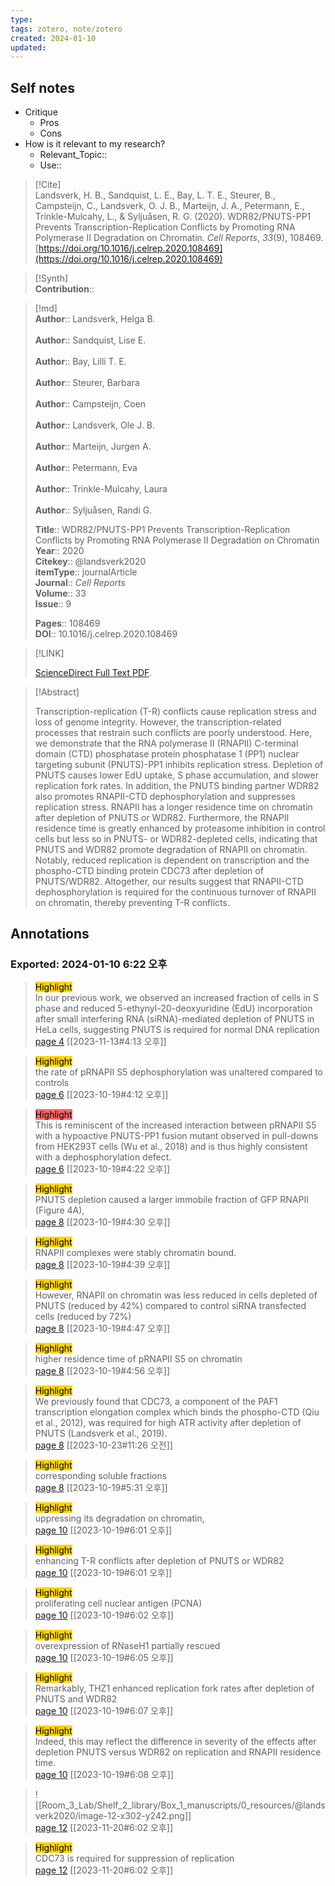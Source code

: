 ```yaml
---
type:
tags: zotero, note/zotero
created: 2024-01-10
updated:
---
```

## Self notes
- Critique
	- Pros
	- Cons
- How is it relevant to my research?
	- Relevant_Topic::
	- Use::


> [!Cite]  
> Landsverk, H. B., Sandquist, L. E., Bay, L. T. E., Steurer, B., Campsteijn, C., Landsverk, O. J. B., Marteijn, J. A., Petermann, E., Trinkle-Mulcahy, L., & Syljuåsen, R. G. (2020). WDR82/PNUTS-PP1 Prevents Transcription-Replication Conflicts by Promoting RNA Polymerase II Degradation on Chromatin. _Cell Reports_, _33_(9), 108469. [https://doi.org/10.1016/j.celrep.2020.108469](https://doi.org/10.1016/j.celrep.2020.108469)

>[!Synth]  
>**Contribution**::

>[!md]  
> **Author**:: Landsverk, Helga B.<br>  
> **Author**:: Sandquist, Lise E.<br>  
> **Author**:: Bay, Lilli T. E.<br>  
> **Author**:: Steurer, Barbara<br>  
> **Author**:: Campsteijn, Coen<br>  
> **Author**:: Landsverk, Ole J. B.<br>  
> **Author**:: Marteijn, Jurgen A.<br>  
> **Author**:: Petermann, Eva<br>  
> **Author**:: Trinkle-Mulcahy, Laura<br>  
> **Author**:: Syljuåsen, Randi G.<br>  
>  
> **Title**:: WDR82/PNUTS-PP1 Prevents Transcription-Replication Conflicts by Promoting RNA Polymerase II Degradation on Chromatin  
> **Year**:: 2020  
> **Citekey**:: @landsverk2020  
>**itemType**:: journalArticle  
>**Journal**:: *Cell Reports*  
>**Volume**:: 33  
>**Issue**:: 9  
>  
>  
>  
> **Pages**:: 108469  
>**DOI**:: 10.1016/j.celrep.2020.108469  
>

> [!LINK]  
>  
> [ScienceDirect Full Text PDF](file://C:\Users\kill9\Zotero\storage\E8JGCFNR\Landsverk%20등%20-%202020%20-%20WDR82PNUTS-PP1%20Prevents%20Transcription-Replication.pdf).

> [!Abstract]  
>  
> Transcription-replication (T-R) conflicts cause replication stress and loss of genome integrity. However, the transcription-related processes that restrain such conflicts are poorly understood. Here, we demonstrate that the RNA polymerase II (RNAPII) C-terminal domain (CTD) phosphatase protein phosphatase 1 (PP1) nuclear targeting subunit (PNUTS)-PP1 inhibits replication stress. Depletion of PNUTS causes lower EdU uptake, S phase accumulation, and slower replication fork rates. In addition, the PNUTS binding partner WDR82 also promotes RNAPII-CTD dephosphorylation and suppresses replication stress. RNAPII has a longer residence time on chromatin after depletion of PNUTS or WDR82. Furthermore, the RNAPII residence time is greatly enhanced by proteasome inhibition in control cells but less so in PNUTS- or WDR82-depleted cells, indicating that PNUTS and WDR82 promote degradation of RNAPII on chromatin. Notably, reduced replication is dependent on transcription and the phospho-CTD binding protein CDC73 after depletion of PNUTS/WDR82. Altogether, our results suggest that RNAPII-CTD dephosphorylation is required for the continuous turnover of RNAPII on chromatin, thereby preventing T-R conflicts.  
>



## Annotations  
### Exported: 2024-01-10 6:22 오후

> <mark style="background-color: #ffd400">Highlight</mark>  
> In our previous work, we observed an increased fraction of cells in S phase and reduced 5-ethynyl-20-deoxyuridine (EdU) incorporation after small interfering RNA (siRNA)-mediated depletion of PNUTS in HeLa cells, suggesting PNUTS is required for normal DNA replication  
> [page 4](file://C:\Users\kill9\Zotero\storage\E8JGCFNR\Landsverk%20등%20-%202020%20-%20WDR82PNUTS-PP1%20Prevents%20Transcription-Replication.pdf) [[2023-11-13#4:13 오후]]

> <mark style="background-color: #ffd400">Highlight</mark>  
> the rate of pRNAPII S5 dephosphorylation was unaltered compared to controls  
> [page 6](file://C:\Users\kill9\Zotero\storage\E8JGCFNR\Landsverk%20등%20-%202020%20-%20WDR82PNUTS-PP1%20Prevents%20Transcription-Replication.pdf) [[2023-10-19#4:12 오후]]

> <mark style="background-color: #ff6666">Highlight</mark>  
> This is reminiscent of the increased interaction between pRNAPII S5 with a hypoactive PNUTS-PP1 fusion mutant observed in pull-downs from HEK293T cells (Wu et al., 2018) and is thus highly consistent with a dephosphorylation defect.  
> [page 6](file://C:\Users\kill9\Zotero\storage\E8JGCFNR\Landsverk%20등%20-%202020%20-%20WDR82PNUTS-PP1%20Prevents%20Transcription-Replication.pdf) [[2023-10-19#4:22 오후]]

> <mark style="background-color: #ffd400">Highlight</mark>  
> PNUTS depletion caused a larger immobile fraction of GFP RNAPII (Figure 4A),  
> [page 8](file://C:\Users\kill9\Zotero\storage\E8JGCFNR\Landsverk%20등%20-%202020%20-%20WDR82PNUTS-PP1%20Prevents%20Transcription-Replication.pdf) [[2023-10-19#4:30 오후]]

> <mark style="background-color: #ffd400">Highlight</mark>  
> RNAPII complexes were stably chromatin bound.  
> [page 8](file://C:\Users\kill9\Zotero\storage\E8JGCFNR\Landsverk%20등%20-%202020%20-%20WDR82PNUTS-PP1%20Prevents%20Transcription-Replication.pdf) [[2023-10-19#4:39 오후]]

> <mark style="background-color: #ffd400">Highlight</mark>  
> However, RNAPII on chromatin was less reduced in cells depleted of PNUTS (reduced by 42%) compared to control siRNA transfected cells (reduced by 72%)  
> [page 8](file://C:\Users\kill9\Zotero\storage\E8JGCFNR\Landsverk%20등%20-%202020%20-%20WDR82PNUTS-PP1%20Prevents%20Transcription-Replication.pdf) [[2023-10-19#4:47 오후]]

> <mark style="background-color: #ffd400">Highlight</mark>  
> higher residence time of pRNAPII S5 on chromatin  
> [page 8](file://C:\Users\kill9\Zotero\storage\E8JGCFNR\Landsverk%20등%20-%202020%20-%20WDR82PNUTS-PP1%20Prevents%20Transcription-Replication.pdf) [[2023-10-19#4:56 오후]]

> <mark style="background-color: #ffd400">Highlight</mark>  
> We previously found that CDC73, a component of the PAF1 transcription elongation complex which binds the phospho-CTD (Qiu et al., 2012), was required for high ATR activity after depletion of PNUTS (Landsverk et al., 2019).  
> [page 8](file://C:\Users\kill9\Zotero\storage\E8JGCFNR\Landsverk%20등%20-%202020%20-%20WDR82PNUTS-PP1%20Prevents%20Transcription-Replication.pdf) [[2023-10-23#11:26 오전]]

> <mark style="background-color: #ffd400">Highlight</mark>  
> corresponding soluble fractions  
> [page 8](file://C:\Users\kill9\Zotero\storage\E8JGCFNR\Landsverk%20등%20-%202020%20-%20WDR82PNUTS-PP1%20Prevents%20Transcription-Replication.pdf) [[2023-10-19#5:31 오후]]

> <mark style="background-color: #ffd400">Highlight</mark>  
> uppressing its degradation on chromatin,  
> [page 10](file://C:\Users\kill9\Zotero\storage\E8JGCFNR\Landsverk%20등%20-%202020%20-%20WDR82PNUTS-PP1%20Prevents%20Transcription-Replication.pdf) [[2023-10-19#6:01 오후]]

> <mark style="background-color: #ffd400">Highlight</mark>  
> enhancing T-R conflicts after depletion of PNUTS or WDR82  
> [page 10](file://C:\Users\kill9\Zotero\storage\E8JGCFNR\Landsverk%20등%20-%202020%20-%20WDR82PNUTS-PP1%20Prevents%20Transcription-Replication.pdf) [[2023-10-19#6:01 오후]]

> <mark style="background-color: #ffd400">Highlight</mark>  
> proliferating cell nuclear antigen (PCNA)  
> [page 10](file://C:\Users\kill9\Zotero\storage\E8JGCFNR\Landsverk%20등%20-%202020%20-%20WDR82PNUTS-PP1%20Prevents%20Transcription-Replication.pdf) [[2023-10-19#6:02 오후]]

> <mark style="background-color: #ffd400">Highlight</mark>  
> overexpression of RNaseH1 partially rescued  
> [page 10](file://C:\Users\kill9\Zotero\storage\E8JGCFNR\Landsverk%20등%20-%202020%20-%20WDR82PNUTS-PP1%20Prevents%20Transcription-Replication.pdf) [[2023-10-19#6:05 오후]]

> <mark style="background-color: #ffd400">Highlight</mark>  
> Remarkably, THZ1 enhanced replication fork rates after depletion of PNUTS and WDR82  
> [page 10](file://C:\Users\kill9\Zotero\storage\E8JGCFNR\Landsverk%20등%20-%202020%20-%20WDR82PNUTS-PP1%20Prevents%20Transcription-Replication.pdf) [[2023-10-19#6:07 오후]]

> <mark style="background-color: #ffd400">Highlight</mark>  
> Indeed, this may reflect the difference in severity of the effects after depletion PNUTS versus WDR82 on replication and RNAPII residence time.  
> [page 10](file://C:\Users\kill9\Zotero\storage\E8JGCFNR\Landsverk%20등%20-%202020%20-%20WDR82PNUTS-PP1%20Prevents%20Transcription-Replication.pdf) [[2023-10-19#6:08 오후]]

>   
> ![[Room_3_Lab/Shelf_2_library/Box_1_manuscripts/0_resources/@landsverk2020/image-12-x302-y242.png]]  
> [page 12](file://C:\Users\kill9\Zotero\storage\E8JGCFNR\Landsverk%20등%20-%202020%20-%20WDR82PNUTS-PP1%20Prevents%20Transcription-Replication.pdf) [[2023-11-20#6:02 오후]]

> <mark style="background-color: #ffd400">Highlight</mark>  
> CDC73 is required for suppression of replication  
> [page 12](file://C:\Users\kill9\Zotero\storage\E8JGCFNR\Landsverk%20등%20-%202020%20-%20WDR82PNUTS-PP1%20Prevents%20Transcription-Replication.pdf) [[2023-11-20#6:02 오후]]

